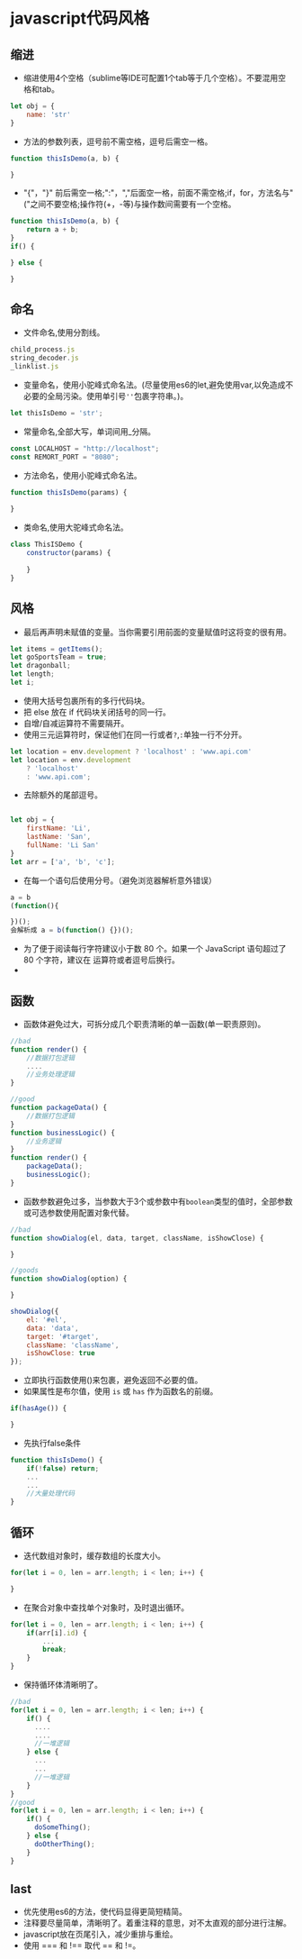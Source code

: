 # javascript代码风格

## 缩进
* 缩进使用4个空格（sublime等IDE可配置1个tab等于几个空格）。不要混用空格和tab。

```javascript
let obj = {
    name: 'str'
}
```
* 方法的参数列表，逗号前不需空格，逗号后需空一格。

```javascript
function thisIsDemo(a, b) {

}
```
* "{"，"}" 前后需空一格;":"，","后面空一格，前面不需空格;if，for，方法名与"("之间不要空格;操作符(+，-等)与操作数间需要有一个空格。

```javascript
function thisIsDemo(a, b) {
    return a + b;
}
if() {

} else {

}
```
## 命名
* 文件命名,使用分割线。

```javascript
child_process.js
string_decoder.js
_linklist.js
```
* 变量命名，使用小驼峰式命名法。(尽量使用es6的let,避免使用var,以免造成不必要的全局污染。使用单引号` '' `包裹字符串。)。

```javascript
let thisIsDemo = 'str';
```
* 常量命名,全部大写，单词间用_分隔。

```javascript
const LOCALHOST = "http://localhost";
const REMORT_PORT = "8080";
```
* 方法命名，使用小驼峰式命名法。

```js
function thisIsDemo(params) {
  
}
```
* 类命名,使用大驼峰式命名法。

```js
class ThisISDemo {
    constructor(params) {
        
    }
}
```

## 风格
* 最后再声明未赋值的变量。当你需要引用前面的变量赋值时这将变的很有用。

```js
let items = getItems();
let goSportsTeam = true;
let dragonball;
let length;
let i;
```
* 使用大括号包裹所有的多行代码块。
* 把 else 放在 if 代码块关闭括号的同一行。
* 自增/自减运算符不需要隔开。
* 使用三元运算符时，保证他们在同一行或者`?`,`:`单独一行不分开。

```js
let location = env.development ? 'localhost' : 'www.api.com'
let location = env.development
    ? 'localhost'
    : 'www.api.com';
```
* 去除额外的尾部逗号。

```js

let obj = {
    firstName: 'Li',
    lastName: 'San',
    fullName: 'Li San'
}
let arr = ['a', 'b', 'c'];
```
* 在每一个语句后使用分号。（避免浏览器解析意外错误）

```js
a = b
(function(){

})();
会解析成 a = b(function() {})();
```
* 为了便于阅读每行字符建议小于数 80 个。如果一个 JavaScript 语句超过了 80 个字符，建议在 运算符或者逗号后换行。
* 
## 函数
* 函数体避免过大，可拆分成几个职责清晰的单一函数(单一职责原则)。

```js
//bad
function render() {
    //数据打包逻辑
    ....
    //业务处理逻辑
}

//good
function packageData() {
    //数据打包逻辑
}
function businessLogic() {
    //业务逻辑
}
function render() {
    packageData();
    businessLogic();
}
``` 
* 函数参数避免过多，当参数大于3个或参数中有`boolean`类型的值时，全部参数或可选参数使用配置对象代替。

```js
//bad 
function showDialog(el, data, target, className, isShowClose) {

}

//goods
function showDialog(option) {

}

showDialog({
    el: '#el',
    data: 'data',
    target: '#target',
    className: 'className',
    isShowClose: true
});
```
* 立即执行函数使用()来包裹，避免返回不必要的值。
* 如果属性是布尔值，使用 `is` 或 `has` 作为函数名的前缀。
```js
if(hasAge()) {

}
```
* 先执行false条件

```js
function thisIsDemo() {
    if(!false) return;
    ...
    ...
    //大量处理代码
}
```

## 循环
* 迭代数组对象时，缓存数组的长度大小。
```js
for(let i = 0, len = arr.length; i < len; i++) {

}
```
* 在聚合对象中查找单个对象时，及时退出循环。

```js
for(let i = 0, len = arr.length; i < len; i++) {
    if(arr[i].id) {
        ...
        break;
    }
}
```
* 保持循环体清晰明了。

```js
//bad
for(let i = 0, len = arr.length; i < len; i++) {
    if() {
      ....
      ....
      //一堆逻辑
    } else {
      ...
      ...
      //一堆逻辑
    }
}
//good
for(let i = 0, len = arr.length; i < len; i++) {
    if() {
      doSomeThing();
    } else {
      doOtherThing();
    }
}
```

## last
* 优先使用es6的方法，使代码显得更简短精简。
* 注释要尽量简单，清晰明了。着重注释的意思，对不太直观的部分进行注解。
* javascript放在页尾引入，减少重排与重绘。
* 使用 === 和 !== 取代 == 和 !=。